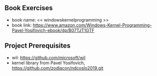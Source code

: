 ## Book Exercises 
- book name: << windowskernelprogramming >>
- book link: https://www.amazon.com/Windows-Kernel-Programming-Pavel-Yosifovich-ebook/dp/B07TJT1GTF

## Project Prerequisites
- wil: https://github.com/microsoft/wil
- kernel library from Pavel Yosifovich, https://github.com/zodiacon/ndcoslo2019.git 